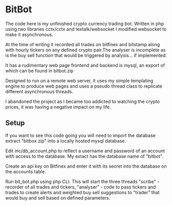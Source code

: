 # BitBot

The code here is my unfinished crypto currency trading bot. Written in php using two libraries cctx/cctx and
textalk/websocket I modified websocket to make it asynchronous.

At the time of writing it recorded all trades on bitfinex and bitstamp along with hourly tickers on any defined crypto
pair.The analyser is incomplete as is the buy sell  function that would be triggered by analysis... if implemented.

It has a rudimentary web page frontend and backend is mysql, an export of which can be found in bitbot.zip

Designed to run on a remote web server, it uses my simple templating engine to produce web pages and uses a pseudo
thread class to replicate different asynchronous threads.    

I abandoned the project as I became too addicted to watching the crypto prices, it was having a negative impact on my
life.

## Setup

If you want to see this code going you will need to import the database extract "bitbox.zip" into a locally hosted mysql
database.

Edit inc/db_account.php to reflect a username and password of an account with access to the database. My extact has the
database name of "bitbot".

Create an api key on Bitfinex and enter it with its secret into the database on the accounts table.

Run bit_bot.php using php CLI. This will start the three threads "scribe" - recorder of all trades and tickers,
"analyser" - code to pass tickers and trades to create alerts and weighted buy sell suggestions to "trader" that would
buy and sell based on defined parameters.     
